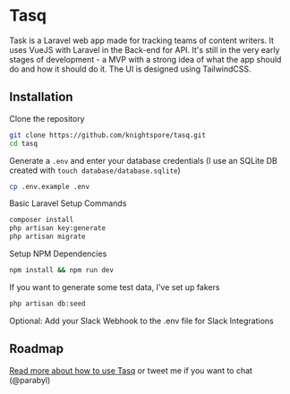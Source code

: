 # Tasq

Task is a Laravel web app made for tracking teams of content writers. It uses VueJS with Laravel in the Back-end for API. It's still in the very early stages of development - a MVP with a strong idea of what the app should do and how it should do it. The UI is designed using TailwindCSS.

## Installation

Clone the repository

```bash
git clone https://github.com/knightspore/tasq.git
cd tasq
```

Generate a ```.env``` and enter your database credentials (I use an SQLite DB created with ```touch database/database.sqlite```)
```bash
cp .env.example .env
```

Basic Laravel Setup Commands
```bash
composer install
php artisan key:generate
php artisan migrate
```

Setup NPM Dependencies
```bash
npm install && npm run dev
```

If you want to generate some test data, I've set up fakers
```bash
php artisan db:seed
```

Optional: Add your Slack Webhook to the .env file for Slack Integrations

## Roadmap

[Read more about how to use Tasq](https://ciaran.co.za/) or tweet me if you want to chat (@parabyl)
